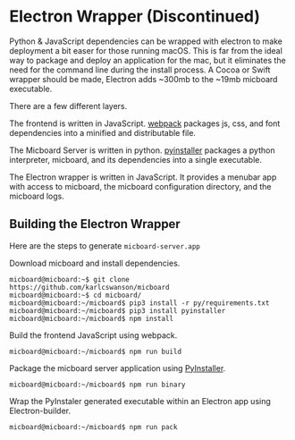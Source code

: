 # Electron Wrapper (Discontinued)
Python & JavaScript dependencies can be wrapped with electron to make deployment a bit easer for those running macOS.  This is far from the ideal way to package and deploy an application for the mac, but it eliminates the need for the command line during the install process.  A Cocoa or Swift wrapper should be made, Electron adds ~300mb to the ~19mb micboard executable.

There are a few different layers.

The frontend is written in JavaScript. [webpack](https://webpack.js.org) packages js, css, and font dependencies into a minified and distributable file.

The Micboard Server is written in python. [pyinstaller](https://pyinstaller.readthedocs.io/en/stable/) packages a python interpreter, micboard, and its dependencies into a single executable.

The Electron wrapper is written in JavaScript.  It provides a menubar app with access to micboard, the micboard configuration directory, and the micboard logs.

## Building the Electron Wrapper
Here are the steps to generate `micboard-server.app`

Download micboard and install dependencies.
```shell
micboard@micboard:~$ git clone https://github.com/karlcswanson/micboard
micboard@micboard:~$ cd micboard/
micboard@micboard:~/micboard$ pip3 install -r py/requirements.txt
micboard@micboard:~/micboard$ pip3 install pyinstaller
micboard@micboard:~/micboard$ npm install
```

Build the frontend JavaScript using webpack.
```shell
micboard@micboard:~/micboard$ npm run build
```

Package the micboard server application using [PyInstaller](https://pyinstaller.readthedocs.io/en/stable/).
```shell
micboard@micboard:~/micboard$ npm run binary
```

Wrap the PyInstaler generated executable within an Electron app using Electron-builder.
```shell
micboard@micboard:~/micboard$ npm run pack
```
